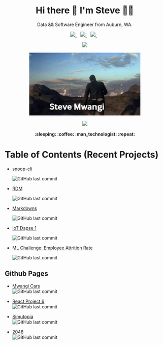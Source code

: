 <h1 align='center'>
  Hi there 👋 I'm Steve 👨‍💻
</h1>

<p align='center'>
  Data && Software Engineer from Auburn, WA.
</p>

<p align='center'>

<a href="https://www.linkedin.com/in/stevegmwangi">
    <img src="https://img.shields.io/badge/linkedin-%230077B5.svg?&style=for-the-badge&logo=linkedin&logoColor=white" />
  </a>  

<a href="https://instagram.com/steve.xenios">
    <img src="https://img.shields.io/badge/instagram-%23E4405F.svg?&style=for-the-badge&logo=instagram&logoColor=white" />      
  </a>  

<a href="https://www.facebook.com/stevexenios/">
    <img src="https://img.shields.io/badge/facebook-%231877F2.svg?&style=for-the-badge&logo=facebook&logoColor=white" />
  </a>  
</p>

<p align='center'>
  <a href="#"><img src="https://github-readme-stats.vercel.app/api?username=stevexenios&show_icons=true&count_private=true&theme=dark" width="350"></a>
</p>

<p align='center'>
  <img src="sm.gif" alt="" width="350"/>
</p>

<p align='center'>
  <a href="#"><img src="https://badges.pufler.dev/visits/stevexenios/stevexenios"></a> 
</p>

<p align='center'>
  <strong> :sleeping: :coffee: :man_technologist: :repeat:</strong>
  
<p>

</p>

# Table of Contents (Recent Projects)

* [snoop-cli](https://github.com/stevexenios/snoop-cli)

  ![GitHub last commit](https://img.shields.io/github/last-commit/stevexenios/snoop-cli?color=gray&style=for-the-badge)
* [RDM](https://github.com/stevexenios/RDM)

  ![GitHub last commit](https://img.shields.io/github/last-commit/stevexenios/RDM?color=green&style=for-the-badge)
* [Markdowns](https://github.com/stevexenios/MARKDOWNS)

  ![GitHub last commit](https://img.shields.io/github/last-commit/stevexenios/MARKDOWNS?color=blue&style=for-the-badge)
* [IoT Dapse 1](https://github.com/stevexenios/INSIGHT_DAPSE)

  ![GitHub last commit](https://img.shields.io/github/last-commit/stevexenios/INSIGHT_DAPSE?color=green&style=for-the-badge)
* [ML Challenge: Employee Attrition Rate](https://github.com/stevexenios/HE_CHALLENGES)

  ![GitHub last commit](https://img.shields.io/github/last-commit/stevexenios/HE_CHALLENGES?color=green&style=for-the-badge)



## Github Pages

* [Mwangi Cars](https://stevexenios.github.io/MWANGICARS/)
  <br/>
  ![GitHub last commit](https://img.shields.io/github/last-commit/stevexenios/MWANGICARS?color=green&style=for-the-badge)
  


* [React Project 6](https://stevexenios.github.io/project_6_videos/)
  <br/>
  ![GitHub last commit](https://img.shields.io/github/last-commit/stevexenios/project_6_videos?color=green&style=for-the-badge)
  


* [Simutopia](https://stevexenios.github.io/Simutopia/)
  <br/>
  ![GitHub last commit](https://img.shields.io/github/last-commit/stevexenios/Simutopia?color=green&style=for-the-badge)
  

* [2048](https://stevexenios.github.io/2048/)
  <br/>
  ![GitHub last commit](https://img.shields.io/github/last-commit/stevexenios/2048?color=green&style=for-the-badge)
  

